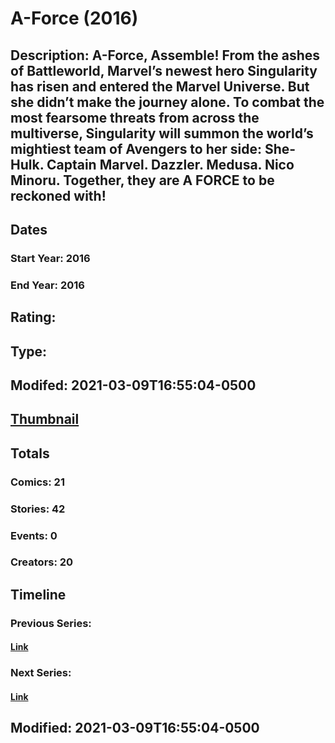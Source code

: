 # A-Force (2016)
## Description: A-Force, Assemble! From the ashes of Battleworld, Marvel’s newest hero Singularity has risen and entered the Marvel Universe. But she didn’t make the journey alone. To combat the most fearsome threats from across the multiverse, Singularity will summon the world’s mightiest team of Avengers to her side: She-Hulk. Captain Marvel. Dazzler. Medusa. Nico Minoru. Together, they are A FORCE to be reckoned with!
## Dates
### Start Year: 2016
### End Year: 2016
## Rating: 
## Type: 
## Modifed: 2021-03-09T16:55:04-0500
## [Thumbnail](http://i.annihil.us/u/prod/marvel/i/mg/9/50/6047e9afb4c32.jpg)
## Totals
### Comics: 21
### Stories: 42
### Events: 0
### Creators: 20
## Timeline
### Previous Series: 
#### [Link]()
### Next Series: 
#### [Link]()
## Modified: 2021-03-09T16:55:04-0500